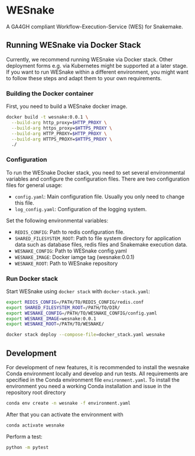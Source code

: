 # WESnake

A GA4GH compliant Workflow-Execution-Service (WES) for Snakemake.

## Running WESnake via Docker Stack

Currently, we recommend running WESnake via Docker stack. 
Other deployment forms e.g. via Kubernetes might be supported at a later stage.
If you want to run WESnake within a different environment, you might want to follow these steps and adapt them to your own requirements.

### Building the Docker container

First, you need to build a WESnake docker image.

```bash
docker build -t wesnake:0.0.1 \
  --build-arg http_proxy=$HTTP_PROXY \
  --build-arg https_proxy=$HTTPS_PROXY \
  --build-arg HTTP_PROXY=$HTTP_PROXY \
  --build-arg HTTPS_PROXY=$HTTPS_PROXY \
  ./
```

### Configuration

To run the WESnake Docker stack, you need to set several environmental variables and configure the configuration files.
There are two configuration files for general usage:

  * `config.yaml`: Main configuration file. Usually you only need to change this file.
  * `log_config.yaml`: Configuration of the logging system.

Set the following environmental variables:

  * `REDIS_CONFIG`: Path to redis configuration file.
  * `SHARED_FILESYSTEM_ROOT`: Path to file system directory for application data such as database files, redis files and Snakemake execution data.
  * `WESNAKE_CONFIG`: Path to WESnake config.yaml
  * `WESNAKE_IMAGE`: Docker iamge tag (wesnake:0.0.1)
  * `WESNAKE_ROOT`: Path to WESnake repository
  
### Run Docker stack

Start WESnake using `docker stack` with `docker-stack.yaml`:

```bash
export REDIS_CONFIG=/PATH/TO/REDIS_CONFIG/redis.conf
export SHARED_FILESYSTEM_ROOT=/PATH/TO/DIR/
export WESNAKE_CONFIG=/PATH/TO/WESNAKE_CONFIG/config.yaml
export WESNAKE_IMAGE=wesnake:0.0.1
export WESNAKE_ROOT=/PATH/TO/WESNAKE/

docker stack deploy --compose-file=docker_stack.yaml wesnake
```

## Development

For development of new features, it is recommended to install the wesnake Conda environment locally and develop and run tests.
All requirements are specified in the Conda environment file `environment.yaml`.
To install the environment you need a working Conda installation and issue in the repository root directory

```bash
conda env create -n wesnake -f environment.yaml
```

After that you can activate the environment with

```bash
conda activate wesnake
```

Perform a test:

```bash
python -m pytest
```
